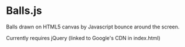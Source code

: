 # Balls.js 


Balls drawn on HTML5 canvas by Javascript bounce around the screen.

Currently requires jQuery (linked to Google's CDN in index.html)